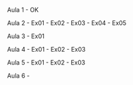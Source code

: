 Aula 1 - OK

Aula 2 - Ex01
       - Ex02
       - Ex03
       - Ex04
       - Ex05
       
Aula 3 - Ex01

Aula 4 - Ex01
       - Ex02
       - Ex03

Aula 5 - Ex01
       - Ex02
       - Ex03
       
Aula 6 - 
